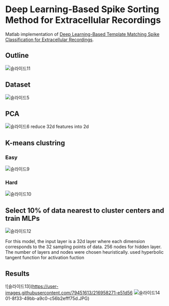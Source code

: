 # Deep Learning-Based Spike Sorting Method for Extracellular Recordings
Matlab implementation of [Deep Learning-Based Template Matching Spike Classification for Extracellular Recordings](https://doi.org/10.3390/app10010301).

## Outline
![슬라이드11](https://user-images.githubusercontent.com/79451613/216958190-57974de0-84b5-4472-b558-68d395833917.JPG)

## Dataset
![슬라이드5](https://user-images.githubusercontent.com/79451613/216957836-3be7821d-2374-48f5-9da9-d8bce4883b31.JPG)

## PCA
![슬라이드6](https://user-images.githubusercontent.com/79451613/216957434-a5bedff6-1943-445d-8f48-bd96e58d0302.JPG)
reduce 32d features into 2d

## K-means clustring
### Easy
![슬라이드9](https://user-images.githubusercontent.com/79451613/216957571-1a5a0e40-51aa-48d1-a344-8420ef952a02.JPG)

### Hard
![슬라이드10](https://user-images.githubusercontent.com/79451613/216957591-fc7ee6af-12e7-4b1b-ba54-770d0a603ba5.JPG)

## Select 10% of data nearest to cluster centers and train MLPs
![슬라이드12](https://user-images.githubusercontent.com/79451613/216963170-caf1e820-f0e0-4515-a10a-9938b0c88676.JPG)

For this model, the input layer is a 32d layer where each dimension corresponds to the 32 sampling points of data. 256 nodes for hidden layer.
The number of layers and nodes were chosen heuristically. used hyperbolic tangent function for activation fuction


## Results
![슬라이드13](https://user-images.githubusercontent.com/79451613/216958271-e51d56
![슬라이드14](https://user-images.githubusercontent.com/79451613/216958278-921314eb-e769-4511-842c-d6170ad33624.JPG)
01-8f33-49bb-a9c0-c56b2efff75d.JPG)
